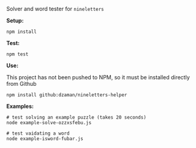 Solver and word tester for `nineletters`

**Setup:**

```
npm install
```

**Test:**

```
npm test
```

**Use:**

This project has not been pushed to NPM, so it must be installed directly from Github

```
npm install github:dzaman/nineletters-helper
```

**Examples:**

```
# test solving an example puzzle (takes 20 seconds)
node example-solve-ozzxsfebu.js

# test vaidating a word
node example-isword-fubar.js
```